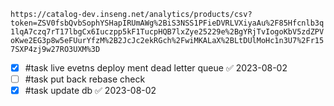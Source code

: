 ```https://catalog-dev.inseng.net/analytics/products/csv?token=ZSV0fsbQvbSophYSHapIRUmAWg%2BiS3NSS1PFieDVRLVXiyaAu%2F85Hfcnlb3q1lqA7czq7rT17lbgCx6Iuczpp5kF1TucpHQB7lxZye25229e%2BgYRjTvIogoKbV5zdZPVoKwe2EG3p8w5eFUurYfzM%2B2JcJc2ekRGch%2FwiMKALaX%2BLtDUlMoHc1n3U7%2Fr157SXP4zj9w27RO3UXM%3D```

- [x] #task live evetns deploy ment dead letter queue ✅ 2023-08-02
- [ ] #task put back rebase check
- [x] #task update db ✅ 2023-08-02